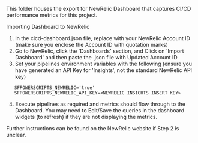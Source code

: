 This folder houses the export for NewRelic Dashboard that captures CI/CD performance metrics for this project.

Importing Dashboard to NewRelic

1. In the cicd-dashboard.json file, replace <your-account-id> with your NewRelic Account ID (make sure you enclose the Account ID with quotation marks)
2. Go to NewRelic, click the 'Dashboards' section, and Click on 'Import Dashboard' and then paste the .json file with Updated Account ID
3. Set your pipelines environment variables with the following (ensure you have generated an API Key for 'Insights', not the standard NewRelic API key)
``` 
   SFPOWERSCRIPTS_NEWRELIC='true'
   SFPOWERSCRIPTS_NEWRELIC_API_KEY=<NEWRELIC INSIGHTS INSERT KEY>
```
4. Execute pipelines as required and metrics should flow through to the Dashboard. You may need to Edit/Save the queries in the dashboard widgets (to refresh) if they are not displaying the metrics.

Further instructions can be found on the NewRelic website if Step 2 is unclear.
